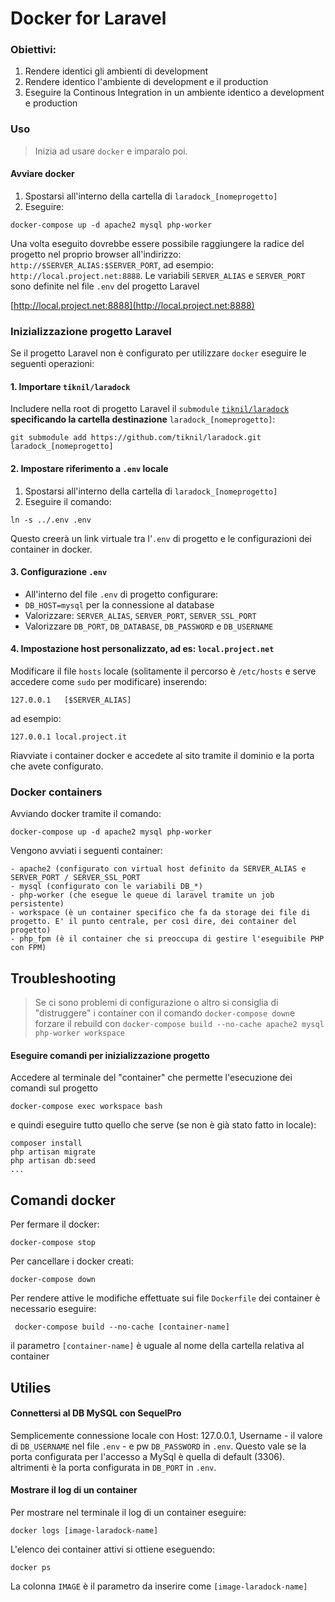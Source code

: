 # Docker for Laravel

### Obiettivi:

1. Rendere identici gli ambienti di development
2. Rendere identico l'ambiente di development e il production
3. Eseguire la Continous Integration in un ambiente identico a development e production

### Uso

> Inizia ad usare `docker` e imparalo poi. 

#### Avviare docker

1. Spostarsi all'interno della cartella di `laradock_[nomeprogetto]`
2. Eseguire: 

```
docker-compose up -d apache2 mysql php-worker
```

Una volta eseguito dovrebbe essere possibile raggiungere la radice del progetto nel proprio browser all'indirizzo:
`http://$SERVER_ALIAS:$SERVER_PORT`, ad esempio: `http://local.project.net:8888`. Le variabili `SERVER_ALIAS` e `SERVER_PORT` sono definite nel file `.env` del progetto Laravel

[http://local.project.net:8888](http://local.project.net:8888)

### Inizializzazione progetto Laravel

Se il progetto Laravel non è configurato per utilizzare `docker` eseguire le seguenti operazioni:

#### 1. Importare `tiknil/laradock`

Includere nella root di progetto Laravel il `submodule` [`tiknil/laradock`](https://github.com/tiknil/laradock) __specificando la cartella destinazione__ `laradock_[nomeprogetto]`:

```
git submodule add https://github.com/tiknil/laradock.git laradock_[nomeprogetto]
```

#### 2. Impostare riferimento a `.env` locale

1. Spostarsi all'interno della cartella di `laradock_[nomeprogetto]`
2. Eseguire il comando:

```
ln -s ../.env .env
```

Questo creerà un link virtuale tra l'`.env` di progetto e le configurazioni dei container in docker.

#### 3. Configurazione `.env`

* All'interno del file `.env` di progetto configurare:
 * `DB_HOST=mysql` per la connessione al database
 * Valorizzare: `SERVER_ALIAS`, `SERVER_PORT`, `SERVER_SSL_PORT`
 * Valorizzare `DB_PORT`, `DB_DATABASE`, `DB_PASSWORD` e `DB_USERNAME`

#### 4. Impostazione host personalizzato, ad es: `local.project.net`

Modificare il file `hosts` locale (solitamente il percorso è `/etc/hosts` e serve accedere come `sudo` per modificare) inserendo:

```
127.0.0.1	[$SERVER_ALIAS]
```

ad esempio:

```
127.0.0.1 local.project.it
```

Riavviate i container docker e accedete al sito tramite il dominio e la porta che avete configurato.

### Docker containers

Avviando docker tramite il comando: 

```
docker-compose up -d apache2 mysql php-worker
```

Vengono avviati i seguenti container:

```
- apache2 (configurato con virtual host definito da SERVER_ALIAS e SERVER_PORT / SERVER_SSL_PORT
- mysql (configurato con le variabili DB_*)
- php-worker (che esegue le queue di laravel tramite un job persistente)
- workspace (è un container specifico che fa da storage dei file di progetto. E' il punto centrale, per così dire, dei container del progetto)
- php_fpm (è il container che si preoccupa di gestire l'eseguibile PHP con FPM)
```

## Troubleshooting

> Se ci sono problemi di configurazione o altro si consiglia di "distruggere" i container con il comando `docker-compose down`e forzare il rebuild con `docker-compose build --no-cache apache2 mysql php-worker workspace`


#### Eseguire comandi per inizializzazione progetto

Accedere al terminale del "container" che permette l'esecuzione dei comandi sul progetto

```
docker-compose exec workspace bash
```

e quindi eseguire tutto quello che serve (se non è già stato fatto in locale):

```
composer install
php artisan migrate
php artisan db:seed
...
```

## Comandi docker

Per fermare il docker:
```
docker-compose stop
```

Per cancellare i docker creati:
```
docker-compose down
```

Per rendere attive le  modifiche effettuate sui file `Dockerfile` dei container è necessario eseguire:
```
 docker-compose build --no-cache [container-name]
 ```
 il parametro `[container-name]` è uguale al nome della cartella relativa al container

## Utilies

#### Connettersi al DB MySQL con SequelPro

Semplicemente connessione locale con Host: 127.0.0.1, Username - il valore di `DB_USERNAME` nel file `.env` - e pw `DB_PASSWORD` in `.env`. Questo vale se la porta configurata per l'accesso a MySql è quella di default (3306). altrimenti è la porta configurata in `DB_PORT` in `.env`.

#### Mostrare il log di un container
 Per mostrare nel terminale il log di un container eseguire:
 ```
 docker logs [image-laradock-name]
 ```
 L'elenco dei container attivi si ottiene eseguendo:
 ```
 docker ps
 ```
 La colonna `IMAGE` è il parametro da inserire come `[image-laradock-name]`
